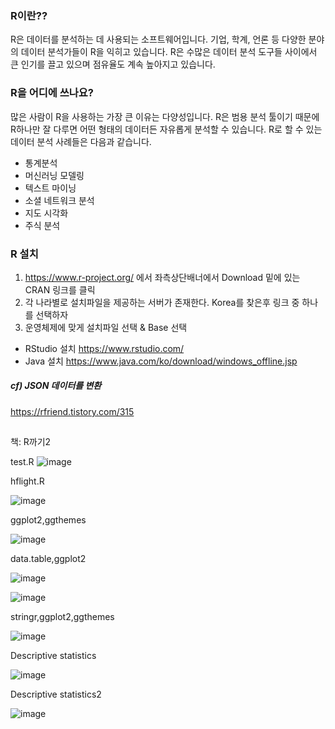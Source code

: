 

### R이란??
  R은 데이터를 분석하는 데 사용되는 소프트웨어입니다. 기업, 학계, 언론 등 다양한 분야의 데이터 분석가들이 R을 익히고 있습니다. R은 수많은 데이터 분석 도구들 사이에서 큰 인기를 끌고 있으며 점유율도 계속 높아지고 있습니다.
 
### R을 어디에 쓰나요?
  많은 사람이 R을 사용하는 가장 큰 이유는 다양성입니다. R은 범용 분석 툴이기 때문에 R하나만 잘 다루면 어떤 형태의 데이터든 자유롭게 분석할 수 있습니다. R로 할 수 있는 데이터 분석 사례들은 다음과 같습니다.
  * 통계분석
  * 머신러닝 모델링
  * 텍스트 마이닝
  * 소셜 네트워크 분석
  * 지도 시각화
  * 주식 분석
  
### R 설치

1) https://www.r-project.org/ 에서 좌측상단배너에서 Download 밑에 있는 CRAN 링크를 클릭
2) 각 나라별로 설치파일을 제공하는 서버가 존재한다. Korea를 찾은후 링크 중 하나를 선택하자
3) 운영체제에 맞게 설치파일 선택 & Base 선택

+ RStudio 설치 https://www.rstudio.com/
+ Java 설치 https://www.java.com/ko/download/windows_offline.jsp
  
  
##### cf) JSON 데이터를 변환

https://rfriend.tistory.com/315
  
## <views>


<p>책: R까기2</p>

test.R
![image](https://user-images.githubusercontent.com/47058441/64065628-c23dff80-cc4a-11e9-9cc5-75d6a6c693b8.png)

hflight.R

![image](https://user-images.githubusercontent.com/47058441/64109547-c12be000-cdba-11e9-846e-966c11ad288c.png)

ggplot2,ggthemes

![image](https://user-images.githubusercontent.com/47058441/64110200-67c4b080-cdbc-11e9-93d7-b63cc37811fd.png)

data.table,ggplot2

![image](https://user-images.githubusercontent.com/47058441/64111482-c5a6c780-cdbf-11e9-8d6b-8094d770e0ef.png)

![image](https://user-images.githubusercontent.com/47058441/64112113-6c3f9800-cdc1-11e9-82ad-a12eecb163c0.png)

stringr,ggplot2,ggthemes

![image](https://user-images.githubusercontent.com/47058441/64113240-b2e2c180-cdc4-11e9-8be5-8a42d007a8ba.png)

Descriptive statistics

![image](https://user-images.githubusercontent.com/47058441/64168570-cc4c4200-ce86-11e9-9898-c99c29f99d0c.png)

Descriptive statistics2

![image](https://user-images.githubusercontent.com/47058441/64168595-d8380400-ce86-11e9-94d9-04244091879f.png)
